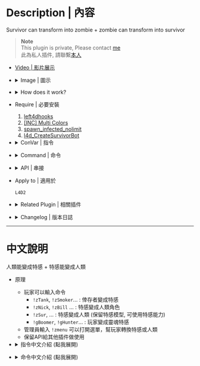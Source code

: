 # Description | 內容
Survivor can transform into zombie + zombie can transform into survivor

> __Note__ <br/>
This plugin is private, Please contact [me](https://github.com/fbef0102/Game-Private_Plugin#私人插件列表-private-plugins-list)<br/>
此為私人插件, 請聯繫[本人](https://github.com/fbef0102/Game-Private_Plugin#私人插件列表-private-plugins-list)

* [Video | 影片展示](https://youtu.be/rcO48Jwjru0)

* <details><summary>Image | 圖示</summary>

	<br/>![l4d2_zombie_transform_1](image/l4d2_zombie_transform_1.jpg)
	<br/>![l4d2_zombie_transform_2](image/l4d2_zombie_transform_2.jpg)
	<br/>![l4d2_zombie_transform_3](image/l4d2_zombie_transform_3.jpg)
	<br/>![l4d2_zombie_transform_4](image/l4d2_zombie_transform_4.jpg)
	<br/>![l4d2_zombie_transform_5](image/l4d2_zombie_transform_5.gif)
	<br/>![l4d2_zombie_transform_6](image/l4d2_zombie_transform_6.gif)
	<br/>![l4d2_zombie_transform_7](image/l4d2_zombie_transform_7.gif)
	<br/>![l4d2_zombie_transform_8](image/l4d2_zombie_transform_8.gif)
</details>

* <details><summary>How does it work?</summary>

	* Player can use type cmd
		* ```!zTank```, ```!zSmoker``` ... : Transform yourself from survivor into Zombie class
		* ```!zNick```, ```!zBill``` ... : Transform yourself from infected into character
		* ```!zSur```, ... : Transform yourself from infected into survivor (model not change, can use infected ability)
		* ```!gBoomer```, ```!gHunter```... : Transform yourself into ghost infected
	* Admin can type ```!zmenu``` to open zombie transform menu
	* API for developers
</details>

* Require | 必要安裝
	1. [left4dhooks](https://forums.alliedmods.net/showthread.php?t=321696)
	2. [[INC] Multi Colors](https://github.com/fbef0102/L4D1_2-Plugins/releases/tag/Multi-Colors)
	3. [spawn_infected_nolimit](https://github.com/fbef0102/L4D1_2-Plugins/tree/master/spawn_infected_nolimit)
	4. [l4d_CreateSurvivorBot](https://github.com/fbef0102/L4D1_2-Plugins/tree/master/l4d_CreateSurvivorBot)

* <details><summary>ConVar | 指令</summary>

	* cfg\sourcemod\l4d2_zombie_transform.cfg
		```php
		// 0=Plugin off, 1=Plugin on.
		l4d2_zombie_transform_enable "1"

		// Player with these flag have access to use command to open zombie transform menu (Empty=Everyone, -1=No one)
		l4d2_zombie_transform_menu_access "z"

		// Player with these flag have access to use command to transform from survivor intointo zombie class (Empty=Everyone, -1=No one)
		l4d2_zombie_transform_inf_access "z"

		// Player with these flag have access to use command to transform from infected into survivor, can use infected ability (Empty=Everyone, -1=No one)
		l4d2_zombie_transform_sur_access "z"

		// Player with these flag have access to use command to transform from infected into character (Empty=Everyone, -1=No one)
		l4d2_zombie_transform_character_access "z"

		// Player with these flag have access to use command to transform into ghost infected (Empty=Everyone, -1=No one)
		l4d2_zombie_transform_ghost_access "z"

		// Only transform zombie or survivor when player is alive
		l4d2_zombie_transform_alive_only "1"
		```
</details>

* <details><summary>Command | 命令</summary>

	* **Open menu to transform player**
		```php
		sm_zmenu
		```

	* **Transform yourself from survivor into Smoker, Usage: sm_zSmoker or sm_zSmoker <0/1/2>, 1=L4D2 Model, 2=L4D1 Model, 0=Random**
		```php
		sm_zSmoker <0/1/2>
		```

	* **Transform yourself from survivor into Boomer, Usage: sm_zBoomer or sm_zBoomer <0/1/2/3>, 1=L4D2 Model, 2=L4D1 Model, 3=Female Boomer, 0=Random**
		```php
		sm_zBoomer <0/1/2/3>
		```

	* **Transform yourself from survivor into Hunter, Usage: sm_zHunter or sm_zHunter <0/1/2>, 1=L4D2 Model, 2=L4D1 Model, 0=Random**
		```php
		sm_zHunter <0/1/2>
		```

	* **Transform yourself from survivor into Spitter, Usage: sm_zSpitter**
		```php
		sm_zSpitter
		```

	* **Transform yourself from survivor into Jockey, Usage: sm_zJockey**
		```php
		sm_zJockey
		```

	* **Transform yourself from survivor into Charger, Usage: sm_zCharger**
		```php
		sm_zCharger
		```

	* **Transform yourself from survivor into Tank, Usage: sm_zTank or sm_zTank <0/1/2/3>, 1=L4D1 Model, 2=DLC Model, 0=Random**
		```php
		sm_zTank <0/1/2/3>
		```

	* **Transform yourself from infected into survivor (model not change, can use infected ability)**
		```php
		sm_zSurvivor
		sm_zSur
		sm_zT2
		```

	* **Transform yourself from infected into character, Usage: sm_zcsm or sm_zcsm <Nick/Rochelle/Coach/Ellis/Bill/Zoey/Francis/Louis>**
		```php
		sm_zcsm <Nick/Rochelle/Coach/Ellis/Bill/Zoey/Francis/Louis>
		```

	* **Transform yourself from infected into Nick**
		```php
		sm_zNick
		```

	* **Transform yourself from infected into Rochelle**
		```php
		sm_zRochelle
		```

	* **Transform yourself from infected into Coach**
		```php
		sm_zCoach
		```

	* **Transform yourself from infected into Ellis**
		```php
		sm_zEllis
		```

	* **Transform yourself from infected into Bill**
		```php
		sm_zBill
		```

	* **Transform yourself from infected into Zoey**
		```php
		sm_zZoey
		```

	* **Transform yourself from infected into Francis**
		```php
		sm_zFrancis
		```

	* **Transform yourself from infected into Louis**
		```php
		sm_zLouis
		```

	* **Transform yourself into Ghost Smoker**
		```php
		sm_gSmoker
		```

	* **Transform yourself into Ghost Boomer**
		```php
		sm_gBoomer
		```

	* **Transform yourself into Ghost Hunter**
		```php
		sm_gHunter
		```

	* **Transform yourself into Ghost Spitter**
		```php
		sm_gSpitter
		```

	* **Transform yourself into Ghost Jockey**
		```php
		sm_gJockey
		```

	* **Transform yourself into Ghost Charger**
		```php
		sm_gCharger
		```

	* **Transform yourself into Ghost Tank**
		```php
		sm_gTank
		```
</details>

* <details><summary>API | 串接</summary>

	* [l4d2_zombie_transform.inc](scripting\include\l4d2_zombie_transform.inc)
		```php
		library name: l4d2_zombie_transform
		```
</details>

* Apply to | 適用於
	```
	L4D2
	```

* <details><summary>Related Plugin | 相關插件</summary>

	1. [l4d_cso_zombie_Regeneration](https://github.com/fbef0102/L4D1_2-Plugins/tree/master/l4d_cso_zombie_Regeneration): The zombies have grown stronger, now they are able to heal their injuries by standing still without receiving any damage.
		* 殭屍變得更強大，他們只要站著不動便可以自癒傷勢　(仿CSO惡靈降世 殭屍技能)

	2. [l4d2_cso_knockback](/L4D_插件/Nothing_Impossible_無理改造版/l4d2_cso_knockback): Weapons and Melees now have knockback power like CSO
    	* 武器與近戰都有CSO 殭屍擊退效果
</details>

* <details><summary>Changelog | 版本日誌</summary>

	* v1.3 (2025-1-5)
		* Update cmds, cvars, translatin file
		* Player can use cmd to become ghost infected

	* v1.2 (2024-7-31)
		* Still can transform when pin survivor or get pinned by infected

	* v1.1 (2024-4-30)
		* Fix spawn error

	* v1.0 (2024-3-25)
		* Initial Release
</details>

- - - -
# 中文說明
人類能變成特感 + 特感能變成人類

* 原理
	* 玩家可以輸入命令
		* ```!zTank```, ```!zSmoker```... : 倖存者變成特感
		* ```!zNick```, ```!zBill``` ... : 特感變成人類角色
		* ```!zSur```, ... : 特感變成人類 (保留特感模型, 可使用特感能力)
		* ```!gBoomer```, ```!gHunter```... : 玩家變成靈魂特感
	* 管理員輸入 ```!zmenu``` 可以打開選單，幫玩家轉換特感或人類
	* 保留API給其他插件做使用

* <details><summary>指令中文介紹 (點我展開)</summary>

	* cfg\sourcemod\l4d2_zombie_transform.cfg
		```php
		// 0=關閉插件, 1=啟動插件
		l4d2_zombie_transform_enable "1"

		// 擁有這些權限的玩家，才可以輸入!zmenu打開選單 (留白 = 任何人都能, -1: 無人)
		l4d2_zombie_transform_menu_access "z"

		// 擁有這些權限的玩家，才可以輸入命令從人類變成特感 (留白 = 任何人都能, -1: 無人)
		l4d2_zombie_transform_inf_access "z"

		// 擁有這些權限的玩家，才可以輸入命令從特感變成人類, 保留特感能力 (留白 = 任何人都能, -1: 無人)
		l4d2_zombie_transform_sur_access "z"

		// 擁有這些權限的玩家，才可以輸入命令從特感變成人類角色 (留白 = 任何人都能, -1: 無人)
		l4d2_zombie_transform_character_access "z"

		// 擁有這些權限的玩家，才可以輸入命令變成靈魂特感 (留白 = 任何人都能, -1: 無人)
		l4d2_zombie_transform_ghost_access "z"

		// 為1時，只有當玩家活著才可以轉變
		l4d2_zombie_transform_alive_only "1"
		```
</details>

* <details><summary>命令中文介紹 (點我展開)</summary>

	* **打開介面轉換玩家**
		```php
		sm_zmenu
		```

	* **從倖存者變異成Smoker, 使用方式: sm_zSmoker 或 sm_zSmoker <0/1/2>, 1=L4D2模型, 2=L4D1模型, 0=隨機**
		```php
		sm_zSmoker <0/1/2>
		```

	* **從倖存者變異成Boomer, 使用方式: sm_zBoomer 或 sm_zBoomer <0/1/2/3>, 1=L4D2模型, 2=L4D1模型, 3=女Boomer, 0=隨機**
		```php
		sm_zBoomer <0/1/2/3>
		```

	* **從倖存者變異成Hunter, 使用方式: sm_zHunter 或 sm_zHunter <0/1/2>, 1=L4D2模型, 2=L4D1模型, 0=隨機**
		```php
		sm_zHunter <0/1/2>
		```

	* **從倖存者變異成Spitter, 使用方式: sm_zSpitter**
		```php
		sm_zSpitter
		```

	* **從倖存者變異成Jockey, 使用方式: sm_zJockey**
		```php
		sm_zJockey
		```

	* **從倖存者變異成Charger, 使用方式: sm_zCharger**
		```php
		sm_zCharger
		```

	* **從倖存者變異成Tank, 使用方式: sm_zTank 或 sm_zTank <0/1/2/3>, 1=L4D1模型, 2=DLC模型, 0=隨機**
		```php
		sm_zTank <0/1/2/3>
		```

	* **從特感變異成人類 (保留特感模型, 可使用特感能力)**
		```php
		sm_zSurvivor
		sm_zSur
		sm_zT2
		```

	* **從特感變異回人類角色, 使用方式: sm_zcsm 或 sm_zcsm <Nick/Rochelle/Coach/Ellis/Bill/Zoey/Francis/Louis>**
		```php
		sm_zcsm <Nick/Rochelle/Coach/Ellis/Bill/Zoey/Francis/Louis>
		```

	* **從特感變異回角色: Nick**
		```php
		sm_zNick
		```

	* **從特感變異回角色: Rochelle**
		```php
		sm_zRochelle
		```

	* **從特感變異回角色: Coach**
		```php
		sm_zCoach
		```

	* **從特感變異回角色: Ellis**
		```php
		sm_zEllis
		```

	* **從特感變異回角色: Bill**
		```php
		sm_zBill
		```

	* **從特感變異回角色: Zoey**
		```php
		sm_zZoey
		```

	* **從特感變異回角色: Francis**
		```php
		sm_zFrancis
		```

	* **從特感變異回角色: Louis**
		```php
		sm_zLouis
		```

	* **變成靈魂Smoker**
		```php
		sm_gSmoker
		```

	* **變成靈魂Boomer**
		```php
		sm_gBoomer
		```

	* **變成靈魂Hunter**
		```php
		sm_gHunter
		```

	* **變成靈魂 Spitter**
		```php
		sm_gSpitter
		```

	* **變成靈魂Jockey**
		```php
		sm_gJockey
		```

	* **變成靈魂Charger**
		```php
		sm_gCharger
		```

	* **變成靈魂Tank**
		```php
		sm_gTank
		```
</details>
